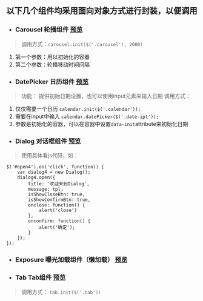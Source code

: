 ## 以下几个组件均采用面向对象方式进行封装，以便调用
- ### Carousel 轮播组件 [预览](https://mamba-hui.github.io/mamba/%E7%BB%84%E4%BB%B6%E5%B0%81%E8%A3%85/Carousel/)
> 调用方式：`carousel.init($('.carousel'), 2000)` 
  1. 第一个参数：用以初始化的容器
  2. 第二个参数：轮播移动时间间隔
  
- ### DatePicker 日历组件 [预览](https://mamba-hui.github.io/mamba/%E7%BB%84%E4%BB%B6%E5%B0%81%E8%A3%85/DatePicker/)
> 功能： 提供初始日期设置，也可以使用input元素来输入日期
> 调用方式： 
  1. 仅仅需要一个日历 `calendar.init($('.calendar'));`
  2. 需要在input中输入 `calendar.datePicker($('.date-ipt'));`
  3. 参数是初始化的容器，可以在容器中设置`data-init`attribute来初始化日期
  
- ### Dialog 对话框组件 [预览](https://mamba-hui.github.io/mamba/%E7%BB%84%E4%BB%B6%E5%B0%81%E8%A3%85/Dialog/)
> 使用具体看js代码，如：
```
$('#open4').on('click', function() {
    var dialog4 = new Dialog();
    dialog4.open({
        title: '欢迎来到Dialog',
        message: tpl,
        isShowCloseBtn: true,
        isShowConfirmBtn: true,
        onclose: function() {
            alert('close')
        },
        onconfirm: function() {
            alert('确定');
        }
    });
});
```
- ### Exposure 曝光加载组件（懒加载） [预览](https://mamba-hui.github.io/mamba/%E7%BB%84%E4%BB%B6%E5%B0%81%E8%A3%85/Exposure/)
- ### Tab Tab组件 [预览](https://mamba-hui.github.io/mamba/%E7%BB%84%E4%BB%B6%E5%B0%81%E8%A3%85/Tab/)
> 调用方式： `tab.init($('.tab'))`
